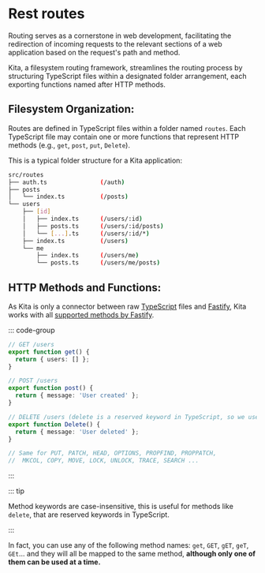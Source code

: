 # Rest routes

Routing serves as a cornerstone in web development, facilitating the redirection
of incoming requests to the relevant sections of a web application based on the
request's path and method.

Kita, a filesystem routing framework, streamlines the routing process by
structuring TypeScript files within a designated folder arrangement, each
exporting functions named after HTTP methods.

## Filesystem Organization:

Routes are defined in TypeScript files within a folder named `routes`. Each
TypeScript file may contain one or more functions that represent HTTP methods
(e.g., `get`, `post`, `put`, `Delete`).

This is a typical folder structure for a Kita application:

```sh
src/routes
├── auth.ts               (/auth)
├── posts
│   └── index.ts          (/posts)
└── users
    ├── [id]
    │   ├── index.ts      (/users/:id)
    │   ├── posts.ts      (/users/:id/posts)
    │   └── [...].ts      (/users/:id/*)
    ├── index.ts          (/users)
    └── me
        ├── index.ts      (/users/me)
        └── posts.ts      (/users/me/posts)
```

## HTTP Methods and Functions:

As Kita is only a connector between raw
[TypeScript](https://www.typescriptlang.org/) files and
[Fastify](https://fastify.dev), Kita works with all
[supported methods by Fastify](https://github.com/fastify/fastify/blob/main/lib/httpMethods.js).

::: code-group

```ts [src/routes/users.ts]
// GET /users
export function get() {
  return { users: [] };
}

// POST /users
export function post() {
  return { message: 'User created' };
}

// DELETE /users (delete is a reserved keyword in TypeScript, so we use Delete)
export function Delete() {
  return { message: 'User deleted' };
}

// Same for PUT, PATCH, HEAD, OPTIONS, PROPFIND, PROPPATCH,
//  MKCOL, COPY, MOVE, LOCK, UNLOCK, TRACE, SEARCH ...
```

:::

::: tip

Method keywords are case-insensitive, this is useful for methods like `delete`,
that are reserved keywords in TypeScript.

:::

In fact, you can use any of the following method names: `get`, `GET`, `gET`,
`geT`, `GEt`... and they will all be mapped to the same method, **although only
one of them can be used at a time.**
